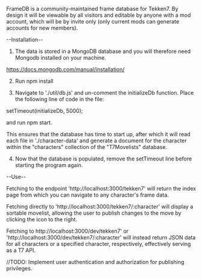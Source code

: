 FrameDB is a community-maintained frame database for Tekken7. By design it will be viewable by all visitors and editable by anyone with a mod account, which will be by invite only (only current mods can generate accounts for new members).

--Installation--

1. The data is stored in a MongoDB database and you will therefore need Mongodb installed on your machine.

https://docs.mongodb.com/manual/installation/

2. Run npm install

3. Navigate to './util/db.js' and un-comment the initializeDb function. Place the following line of code in the file:

setTimeout(initializeDb, 5000);

and run npm start.

This ensures that the database has time to start up, after which it will read each file in './character-data' and generate a document for
the character within the "characters" collection of the "T7Movelists" database.

4. Now that the database is populated, remove the setTimeout line before starting the program again.

--Use--

Fetching to the endpoint 'http://localhost:3000/tekken7' will return the index page from which you can navigate to any character's frame data.

Fetching directly to 'http://localhost:3000/tekken7/:character' will display a sortable movelist, allowing the user to publish changes to the move by clicking the icon to the right.

Fetching to http://localhost:3000/dev/tekken7' or 'http://localhost:3000/dev/tekken7/:character' will instead return JSON data for all characters or a specified character, respectively, effectively serving as a T7 API.

//TODO: Implement user authentication and authorization for publishing privileges.
